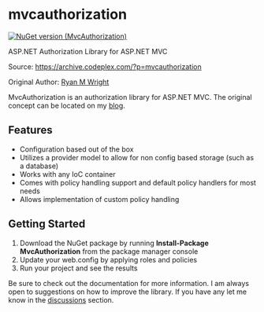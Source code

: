 # mvcauthorization

[![NuGet version (MvcAuthorization)](https://img.shields.io/nuget/v/MvcAuthorization.svg?style=flat-square)](https://www.nuget.org/packages/MvcAuthorization)

ASP.NET Authorization Library for ASP.NET MVC

Source: https://archive.codeplex.com/?p=mvcauthorization

Original Author: [Ryan M Wright](https://web.archive.org/web/20191224163635/http://www.ryanmwright.com/)

MvcAuthorization is an authorization library for ASP.NET MVC. The original concept can be located on my [blog](https://web.archive.org/web/20191224163635/http://www.ryanmwright.com/).

## Features

- Configuration based out of the box
- Utilizes a provider model to allow for non config based storage (such as a database)
- Works with any IoC container
- Comes with policy handling support and default policy handlers for most needs
- Allows implementation of custom policy handling

## Getting Started

1. Download the NuGet package by running **Install-Package MvcAuthorization** from the package manager console
1. Update your web.config by applying roles and policies
1. Run your project and see the results

Be sure to check out the documentation for more information. I am always open to suggestions on how to improve the library. If you have any let me know in the [discussions](https://archive.codeplex.com/?p=mvcauthorization) section.
